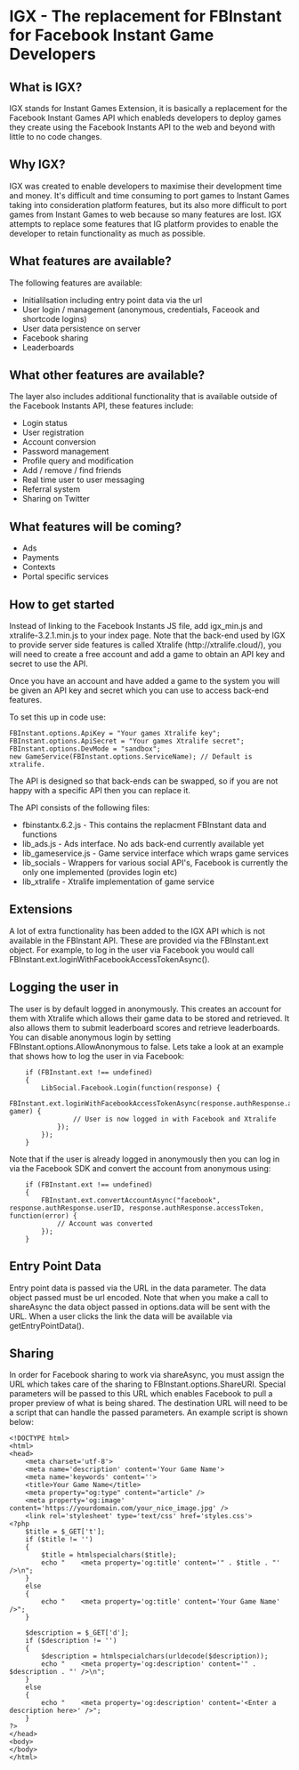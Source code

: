 <h1>IGX - The replacement for FBInstant for Facebook Instant Game Developers</h1>

<h2>What is IGX?</h2>
IGX stands for Instant Games Extension, it is basically a replacement for the Facebook Instant Games API which enableds developers to deploy games they create using the Facebook Instants API to the web and beyond with little to no code changes.

<h2>Why IGX?</h2>
IGX was created to enable developers to maximise their development time and money. It's difficult and time consuming to port games to Instant Games taking into consideration platform features, but its also more difficult to port games from Instant Games to web because so many features are lost. IGX attempts to replace some features that IG platform provides to enable the developer to retain functionality as much as possible.

<h2>What features are available?</h2>
The following features are available:
<ul>
<li>Initialilsation including entry point data via the url</li>
<li>User login / management (anonymous, credentials, Faceook and shortcode logins)</li>
<li>User data persistence on server</li>
<li>Facebook sharing</li>
<li>Leaderboards</li>
</ul>

<h2>What other features are available?</h2>
The layer also includes additional functionality that is available outside of the Facebook Instants API, these features include:
<ul>
<li>Login status</li>
<li>User registration</li>
<li>Account conversion</li>
<li>Password management</li>
<li>Profile query and modification</li>
<li>Add / remove / find friends</li>
<li>Real time user to user messaging</li>
<li>Referral system</li>
<li>Sharing on Twitter</li>
</ul>

<h2>What features will be coming?</h2>
<ul>
<li>Ads</li>
<li>Payments</li>
<li>Contexts</li>
<li>Portal specific services</li>
</ul>

<h2>How to get started</h2>
Instead of linking to the Facebook Instants JS file, add igx_min.js and xtralife-3.2.1.min.js to your index page.
Note that the back-end used by IGX to provide server side features is called Xtralife (http://xtralife.cloud/), you will need to create a free account and add a game to obtain an API key and secret to use the API.

Once you have an account and have added a game to the system you will be given an API key and secret which you can use to access back-end features.

To set this up in code use:

```
FBInstant.options.ApiKey = "Your games Xtralife key";
FBInstant.options.ApiSecret = "Your games Xtralife secret";
FBInstant.options.DevMode = "sandbox";
new GameService(FBInstant.options.ServiceName);	// Default is xtralife.
```

The API is designed so that back-ends can be swapped, so if you are not happy with a specific API then you can replace it.

The API consists of the following files:
<ul>
<li>fbinstantx.6.2.js - This contains the replacment FBInstant data and functions</li>
<li>lib_ads.js - Ads interface. No ads back-end currently available yet</li>
<li>lib_gameservice.js - Game service interface which wraps game services</li>
<li>lib_socials - Wrappers for various social API's, Facebook is currently the only one implemented (provides login etc)</li>
<li>lib_xtralife - Xtralife implementation of game service</li>
</ul>

<h2>Extensions</h2>
A lot of extra functionality has been added to the IGX API which is not available in the FBInstant API. These are provided via the FBInstant.ext object. For example, to log in the user via Facebook you would call FBInstant.ext.loginWithFacebookAccessTokenAsync().

<h2>Logging the user in</h2>
The user is by default logged in anonymously. This creates an account for them with Xtralife which allows their game data to be stored and retrieved. It also allows them to submit leaderboard scores and retrieve leaderboards. You can disable anonymous login by setting FBInstant.options.AllowAnonymous to false. Lets take a look at an example that shows how to log the user in via Facebook:

```
	if (FBInstant.ext !== undefined)
	{
		LibSocial.Facebook.Login(function(response) {
			FBInstant.ext.loginWithFacebookAccessTokenAsync(response.authResponse.accessToken).then(function(error, gamer) {
				// User is now logged in with Facebook and Xtralife
			});
		});
	}
```

Note that if the user is already logged in anonymously then you can log in via the Facebook SDK and convert the account from anonymous using:

```
	if (FBInstant.ext !== undefined)
	{
		FBInstant.ext.convertAccountAsync("facebook", response.authResponse.userID, response.authResponse.accessToken, function(error) {
			// Account was converted
		});
	}
```

<h2>Entry Point Data</h2>
Entry point data is passed via the URL in the data parameter. The data object passed must be url encoded. Note that when you make a call to shareAsync the data object passed in options.data will be sent with the URL. When a user clicks the link the data will be available via getEntryPointData().

<h2>Sharing</h2>
In order for Facebook sharing to work via shareAsync, you must assign the URL which takes care of the sharing to FBInstant.options.ShareURI. Special parameters will be passed to this URL which enables Facebook to pull a proper preview of what is being shared. The destination URL will need to be a script that can handle the passed parameters. An example script is shown below:

```
<!DOCTYPE html> 
<html>  
<head>  
	<meta charset='utf-8'>  
	<meta name='description' content='Your Game Name'>
	<meta name='keywords' content=''>
	<title>Your Game Name</title>
	<meta property="og:type" content="article" />
	<meta property='og:image' content='https://yourdomain.com/your_nice_image.jpg' />
	<link rel='stylesheet' type='text/css' href='styles.css'>
<?php
	$title = $_GET['t'];
	if ($title != '')
	{
		$title = htmlspecialchars($title);
		echo "    <meta property='og:title' content='" . $title . "' />\n";
	}
	else
	{
		echo "    <meta property='og:title' content='Your Game Name' />";
	}

	$description = $_GET['d'];
	if ($description != '')
	{
		$description = htmlspecialchars(urldecode($description));
		echo "    <meta property='og:description' content='" . $description . "' />\n";
	}
	else
	{
		echo "    <meta property='og:description' content='<Enter a description here>' />";
	}
?>
</head>
<body>
</body>  
</html>
```
